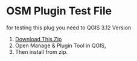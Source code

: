 # OSM Plugin Test File

for testing this plug you need to QGIS 3.12 Version

1. [Download This Zip](https://raw.githubusercontent.com/qgisbd/qgis_plugin/master/osm_plugin/osm_plugin.zip)
2. Open Manage & Plugin Tool in QGIS, 
3. Then install from zip. 
